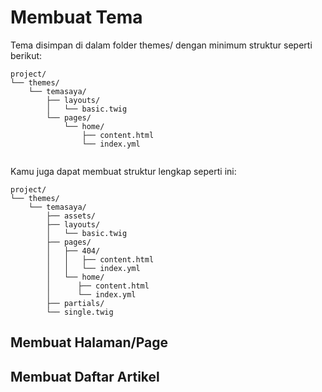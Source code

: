# Membuat Tema

Tema disimpan di dalam folder themes/ dengan minimum struktur seperti berikut:

```folder
project/
└── themes/
	└── temasaya/
		├── layouts/
		│   └── basic.twig
		└── pages/
			└── home/
				├── content.html
				└── index.yml
		
```

Kamu juga dapat membuat struktur lengkap seperti ini:

```folder
project/
└── themes/
	└── temasaya/
		├── assets/
		├── layouts/
		│   └── basic.twig
		├── pages/
		│   ├── 404/
		│   │   ├── content.html
		│   │   └── index.yml
		│   └── home/
		│	   ├── content.html
		│	   └── index.yml
		├── partials/
		└── single.twig
```

## Membuat Halaman/Page

## Membuat Daftar Artikel